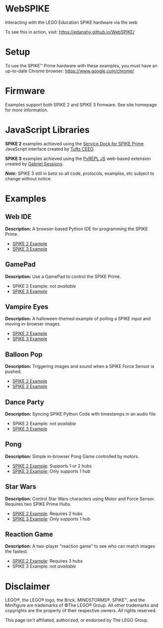 # WebSPIKE
Interacting with the LEGO Education SPIKE hardware via the web

To see this in action, visit: https://edanahy.github.io/WebSPIKE/

# Setup
To use the SPIKE™ Prime hardware with these examples, you must have an up-to-date Chrome browser: https://www.google.com/chrome/

# Firmware
Examples support both SPIKE 2 and SPIKE 3 firmware.  See site homepage for more information.

# JavaScript Libraries

**SPIKE 2** examples achieved using the [Service Dock for SPIKE Prime](https://tuftsceeo.github.io/SPIKE-Web-Interface/) JavaScript interface created by [Tufts CEEO](http://ceeoinnovations.com/).

**SPIKE 3** examples achieved using the [PyREPL JS](https://github.com/GabrielSessions/pyrepl-js) web-based extension created by [Gabriel Sessions](https://github.com/gabrielsessions/).

***Note:*** SPIKE 3 still in *beta* so all code, protocols, examples, etc subject to change without notice.

# Examples

## Web IDE

**Description:** A browser-based Python IDE for programming the SPIKE Prime.

- [SPIKE 2 Example](https://edanahy.github.io/WebSPIKE/WebIDE/)
- [SPIKE 3 Example](https://edanahy.github.io/WebSPIKE/SPIKE3/WebIDE/)

## GamePad

**Description:** Use a GamePad to control the SPIKE Prime.

- SPIKE 2 Example: *not available*
- [SPIKE 3 Example](https://edanahy.github.io/WebSPIKE/SPIKE3/GamePad/)

## Vampire Eyes

**Description:** A halloween-themed example of polling a SPIKE input and moving in-browser images.

- [SPIKE 2 Example](https://edanahy.github.io/WebSPIKE/VampireEyes/)
- [SPIKE 3 Example](https://edanahy.github.io/WebSPIKE/SPIKE3/VampireEyes/)

## Balloon Pop

**Description:** Triggering images and sound when a SPIKE Force Sensor is pushed.

- [SPIKE 2 Example](https://edanahy.github.io/WebSPIKE/BalloonPop/)
- [SPIKE 3 Example](https://edanahy.github.io/WebSPIKE/SPIKE3/BalloonPop/)

## Dance Party

**Description:** Syncing SPIKE Python Code with timestamps in an audio file.

- SPIKE 2 Example: *not available*
- [SPIKE 3 Example](https://edanahy.github.io/WebSPIKE/SPIKE3/DanceParty/)

## Pong

**Description:** Simple in-browser Pong Game controlled by motors.

- [SPIKE 2 Example](https://edanahy.github.io/WebSPIKE/Pong/): Supports 1 or 2 hubs
- [SPIKE 3 Example](https://edanahy.github.io/WebSPIKE/SPIKE3/Pong/): Only supports 1 hub

## Star Wars

**Description:** Control Star Wars characters using Motor and Force Sensor. Requires two SPIKE Prime Hubs.

- [SPIKE 2 Example](https://edanahy.github.io/WebSPIKE/StarWars/): Requires 2 hubs
- [SPIKE 3 Example](https://edanahy.github.io/WebSPIKE/SPIKE3/StarWars/): Only supports 1 hub

## Reaction Game

**Description:** A two-player "reaction game" to see who can match images the fastest.

- [SPIKE 2 Example](https://edanahy.github.io/WebSPIKE/ReactionGame/): Requires 3 hubs
- SPIKE 3 Example: *not available*

# Disclaimer
LEGO®, the LEGO® logo, the Brick, MINDSTORMS®, SPIKE™, and the Minifigure are trademarks of ©The LEGO® Group. All other trademarks and copyrights are the property of their respective owners. All rights reserved.

This page isn’t affiliated, authorized, or endorsed by The LEGO Group.
